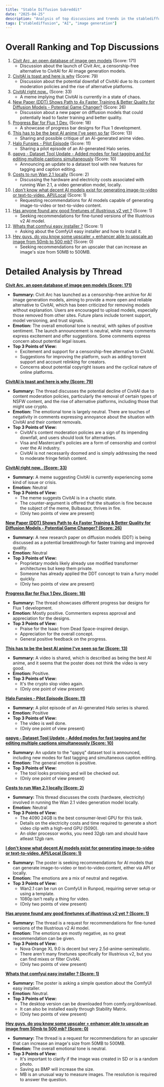 ```yaml
---
title: "Stable Diffusion Subreddit"
date: "2025-04-25"
description: "Analysis of top discussions and trends in the stablediffusion subreddit"
tags: ["stablediffusion", "AI", "image generation"]
---
```


# Overall Ranking and Top Discussions
1.  [Civit Arc, an open database of image gen models](https://www.civitarc.com) (Score: 171)
    *   Discussion about the launch of Civit Arc, a censorship-free alternative to CivitAI for AI image generation models.
2.  [CivitAI is toast and here is why](https://www.reddit.com/r/StableDiffusion/comments/1k7p5uw/civitai_is_toast_and_here_is_why/) (Score: 79)
    *   Discussion about the potential downfall of CivitAI due to its content moderation policies and the rise of alternative platforms.
3.  [CivitAI right now..](https://i.redd.it/nyw72lc0p0xe1.png) (Score: 33)
    *   A meme implying that CivitAI is currently in a state of chaos.
4.  [New Paper (DDT) Shows Path to 4x Faster Training & Better Quality for Diffusion Models - Potential Game Changer?](https://i.redd.it/ka8fsr2mk0xe1.png) (Score: 26)
    *   Discussion about a new paper on diffusion models that could potentially lead to faster training and better quality.
5.  [Progress Bar for Flux 1 Dev.](https://www.reddit.com/gallery/1k7qfv1) (Score: 18)
    *   A showcase of progress bar designs for Flux 1 development.
6.  [This has to be the best AI anime I've seen so far](https://www.youtube.com/watch?v=3p8F-Iyu9j8&t=24s) (Score: 13)
    *   Sharing and possible critique of an AI-generated anime video.
7.  [Halo Funsies - Pilot Episode](https://v.redd.it/a49hz0noj0xe1) (Score: 11)
    *   Sharing a pilot episode of an AI-generated Halo series.
8.  [qapyq - Dataset Tool Update - Added modes for fast tagging and for editing multiple captions simultaneously](https://www.reddit.com/gallery/1k7skm7) (Score: 10)
    *   Announcing an update to a dataset tool with new features for tagging and caption editing.
9.  [Costs to run Wan 2.1 locally](https://www.reddit.com/r/StableDiffusion/comments/1k7p8rk/costs_to_run_wan_21_locally/) (Score: 2)
    *   Discussing the hardware and electricity costs associated with running Wan 2.1, a video generation model, locally.
10. [I don't know what decent AI models exist for generating image-to-video or text-to-video. API/Local](https://www.reddit.com/r/StableDiffusion/comments/1k7pagr/i_dont_know_what_decent_ai_models_exist_for/) (Score: 1)
    *   Requesting recommendations for AI models capable of generating image-to-video or text-to-video content.
11. [Has anyone found any good finetunes of illustrious v2 yet ?](https://www.reddit.com/r/StableDiffusion/comments/1k7rvm6/has_anyone_found_any_good_finetunes_of/) (Score: 1)
    *   Seeking recommendations for fine-tuned versions of the Illustrious v2 AI model.
12. [Whats that comfyui easy installer ?](https://www.reddit.com/r/StableDiffusion/comments/1k7tpo5/whats_that_comfyui_easy_installer/) (Score: 1)
    *   Asking about the ComfyUI easy installer and how to install it.
13. [Hey guys, do you know some upscaler + enhancer able to upscale an image from 50mb to 500 mb?](https://www.reddit.com/r/StableDiffusion/comments/1k7pezr/hey_guys_do_you_know_some_upscaler_enhancer_able/) (Score: 0)
    *   Seeking recommendations for an upscaler that can increase an image's size from 50MB to 500MB.

# Detailed Analysis by Thread
**[Civit Arc, an open database of image gen models (Score: 171)](https://www.civitarc.com)**
*   **Summary:** Civit Arc has launched as a censorship-free archive for AI image generation models, aiming to provide a more open and reliable alternative to CivitAI, which has been criticized for removing models without explanation. Users are encouraged to upload models, especially those removed from other sites. Future plans include torrent support, model versioning, and trust signals.
*   **Emotion:** The overall emotional tone is neutral, with spikes of positive sentiment. The launch announcement is neutral, while many comments express excitement and offer suggestions. Some comments express concern about potential legal issues.
*   **Top 3 Points of View:**
    *   Excitement and support for a censorship-free alternative to CivitAI.
    *   Suggestions for improving the platform, such as adding torrent support and account relinking for creators.
    *   Concerns about potential copyright issues and the cyclical nature of online platforms.

**[CivitAI is toast and here is why (Score: 79)](https://www.reddit.com/r/StableDiffusion/comments/1k7p5uw/civitai_is_toast_and_here_is_why/)**
*   **Summary:** The thread discusses the potential decline of CivitAI due to content moderation policies, particularly the removal of certain types of NSFW content, and the rise of alternative platforms, including those that might use crypto.
*   **Emotion:** The emotional tone is largely neutral. There are touches of negativity in comments expressing annoyance about the situation with CivitAI and their content removals.
*   **Top 3 Points of View:**
    *   CivitAI's content moderation policies are a sign of its impending downfall, and users should look for alternatives.
    *   Visa and Mastercard's policies are a form of censorship and control over the AI industry.
    *   CivitAI is not necessarily doomed and is simply addressing the need to moderate fringe fetish content.


**[CivitAI right now.. (Score: 33)](https://i.redd.it/nyw72lc0p0xe1.png)**
*   **Summary:** A meme suggesting CivitAI is currently experiencing some kind of issue or crisis.
*   **Emotion:** Neutral
*   **Top 3 Points of View:**
    *   The meme suggests CivitAI is in a chaotic state.
    *   The counter-argument is offered that the situation is fine because the subject of the meme, Bulbasaur, thrives in fire.
    *   (Only two points of view are present)

**[New Paper (DDT) Shows Path to 4x Faster Training & Better Quality for Diffusion Models - Potential Game Changer? (Score: 26)](https://i.redd.it/ka8fsr2mk0xe1.png)**
*   **Summary:** A new research paper on diffusion models (DDT) is being discussed as a potential breakthrough for faster training and improved quality.
*   **Emotion:** Neutral
*   **Top 3 Points of View:**
    *   Proprietary models likely already use modified transformer architectures but keep them private.
    *   Someone has already applied the DDT concept to train a furry model quickly.
    *   (Only two points of view are present)

**[Progress Bar for Flux 1 Dev. (Score: 18)](https://www.reddit.com/gallery/1k7qfv1)**
*   **Summary:** The thread showcases different progress bar designs for Flux 1 development.
*   **Emotion:** Mostly positive. Commenters express approval and appreciation for the designs.
*   **Top 3 Points of View:**
    *   Praise for the Isaac from Dead Space-inspired design.
    *   Appreciation for the overall concept.
    *   General positive feedback on the progress.

**[This has to be the best AI anime I've seen so far (Score: 13)](https://www.youtube.com/watch?v=3p8F-Iyu9j8&t=24s)**
*   **Summary:** A video is shared, which is described as being the best AI anime, and it seems that the poster does not think the video is very good.
*   **Emotion:** Positive.
*   **Top 3 Points of View:**
    *   It's the crypto slop video again.
    *   (Only one point of view present)

**[Halo Funsies - Pilot Episode (Score: 11)](https://v.redd.it/a49hz0noj0xe1)**
*   **Summary:** A pilot episode of an AI-generated Halo series is shared.
*   **Emotion:** Positive
*   **Top 3 Points of View:**
    *   The video is well done.
    *   (Only one point of view present)

**[qapyq - Dataset Tool Update - Added modes for fast tagging and for editing multiple captions simultaneously (Score: 10)](https://www.reddit.com/gallery/1k7skm7)**
*   **Summary:** An update to the "qapyq" dataset tool is announced, including new modes for fast tagging and simultaneous caption editing.
*   **Emotion:** The general emotion is positive.
*   **Top 3 Points of View:**
    *   The tool looks promising and will be checked out.
    *   (Only one point of view present)

**[Costs to run Wan 2.1 locally (Score: 2)](https://www.reddit.com/r/StableDiffusion/comments/1k7p8rk/costs_to_run_wan_21_locally/)**
*   **Summary:** This thread discusses the costs (hardware, electricity) involved in running the Wan 2.1 video generation model locally.
*   **Emotion:** Neutral
*   **Top 3 Points of View:**
    *   The 4090 24GB is the best consumer-level GPU for this task.
    *   Details on the electricity costs and time required to generate a short video clip with a high-end GPU (5090).
    *   An older processor works, you need 32gb ram and should have atleast 12gb ram.

**[I don't know what decent AI models exist for generating image-to-video or text-to-video. API/Local (Score: 1)](https://www.reddit.com/r/StableDiffusion/comments/1k7pagr/i_dont_know_what_decent_ai_models_exist_for/)**
*   **Summary:** The poster is seeking recommendations for AI models that can generate image-to-video or text-to-video content, either via API or locally.
*   **Emotion:** The emotions are a mix of neutral and negative.
*   **Top 3 Points of View:**
    *   Wan2.1 can be run on ComfyUI in Runpod, requiring server setup or using a template.
    *    1080p isn't really a thing for video.
    *   (Only two points of view present)

**[Has anyone found any good finetunes of illustrious v2 yet ? (Score: 1)](https://www.reddit.com/r/StableDiffusion/comments/1k7rvm6/has_anyone_found_any_good_finetunes_of/)**
*   **Summary:** The thread is a request for recommendations for fine-tuned versions of the Illustrious v2 AI model.
*   **Emotion:** The emotions are mostly negative, as no great recommendation can be given.
*   **Top 3 Points of View:**
    *   Nova Orange XL 9.0 is decent but very 2.5d-anime-semirealistic.
    *   There aren't many finetunes specifically for Illustrious v2, but you can find mixes or filter CivitAI.
    *   (Only two points of view present)

**[Whats that comfyui easy installer ? (Score: 1)](https://www.reddit.com/r/StableDiffusion/comments/1k7tpo5/whats_that_comfyui_easy_installer/)**
*   **Summary:** The poster is asking a simple question about the ComfyUI easy installer.
*   **Emotion:** Neutral.
*   **Top 3 Points of View:**
    *   The desktop version can be downloaded from comfy.org/download.
    *   It can also be installed easily through Stability Matrix.
    *   (Only two points of view present)

**[Hey guys, do you know some upscaler + enhancer able to upscale an image from 50mb to 500 mb? (Score: 0)](https://www.reddit.com/r/StableDiffusion/comments/1k7pezr/hey_guys_do_you_know_some_upscaler_enhancer_able/)**
*   **Summary:** The thread is a request for recommendations for an upscaler that can increase an image's size from 50MB to 500MB.
*   **Emotion:** The overall emotional tone is neutral.
*   **Top 3 Points of View:**
    *   It's important to clarify if the image was created in SD or is a random photo.
    *   Saving as BMP will increase the size.
    *   MB is an unusual way to measure images. The resolution is required to answer the question.
